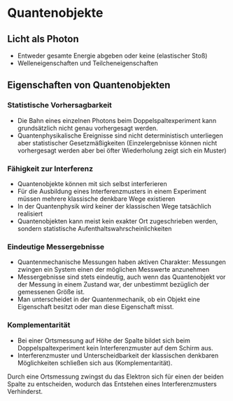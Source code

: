 # Quantenobjekte

## Licht als Photon

- Entweder gesamte Energie abgeben oder keine (elastischer Stoß)
- Welleneigenschaften und Teilcheneigenschaften

## Eigenschaften von Quantenobjekten

### Statistische Vorhersagbarkeit

- Die Bahn eines einzelnen Photons beim Doppelspaltexperiment kann grundsätzlich nicht genau vorhergesagt werden.
- Quantenphysikalische Ereignisse sind nicht deterministisch unterliegen aber statistischer Gesetzmäßigkeiten (Einzelergebnisse können nicht vorhergesagt werden aber bei öfter Wiederholung zeigt sich ein Muster)

### Fähigkeit zur Interferenz

- Quantenobjekte können mit sich selbst interferieren
- Für die Ausbildung eines Interferenzmusters in einem Experiment müssen mehrere klassische denkbare Wege existieren
- In der Quantenphysik wird keiner der klassischen Wege tatsächlich realisiert
- Quantenobjekten kann meist kein exakter Ort zugeschrieben werden, sondern statistische Aufenthaltswahrscheinlichkeiten

### Eindeutige Messergebnisse

- Quantenmechanische Messungen haben aktiven Charakter: Messungen zwingen ein System einen der möglichen Messwerte anzunehmen
- Messergebnisse sind stets eindeutig, auch wenn das Quantenobjekt vor der Messung in einem Zustand war, der unbestimmt bezüglich der gemessenen Größe ist.
- Man unterscheidet in der Quantenmechanik, ob ein Objekt eine Eigenschaft besitzt oder man diese Eigenschaft misst.

### Komplementarität

- Bei einer Ortsmessung auf Höhe der Spalte bildet sich beim Doppelspaltexperiment kein Interferenzmuster auf dem Schirm aus.
- Interferenzmuster und Unterscheidbarkeit der klassischen denkbaren Möglichkeiten schließen sich aus (Komplementarität).

Durch eine Ortsmessung zwingst du das Elektron sich für einen der beiden Spalte zu entscheiden, wodurch das Entstehen eines Interferenzmusters Verhinderst.
